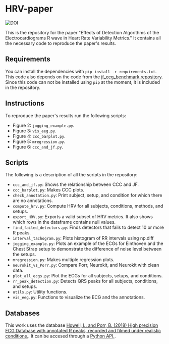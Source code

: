 # HRV-paper
[![DOI](https://zenodo.org/badge/DOI/10.5281/zenodo.15213192.svg)](https://doi.org/10.5281/zenodo.15213192)

This is the repository for the paper "Effects of Detection Algorithms of the Electrocardiograms R wave in Heart Rate Variability Metrics." It contains all the necessary code to reproduce the paper's results.

## Requirements

You can install the dependencies with `pip install -r requirements.txt`. This code also depends on the code from the [jf_ecg_benchmark repository](https://github.com/berndporr/JF-ECG-Benchmark). Since this code can not be installed using `pip` at the moment, it is included in the repository.

## Instructions

To reproduce the paper's results run the following scripts:

- Figure 2: ```jogging_example.py```.
- Figure 3: ```vis_eeg.py```.
- Figure 4: ```ccc_barplot.py```. 
- Figure 5: ```mregression.py```.
- Figure 6: ```ccc_and_jf.py```.

## Scripts

The following is a description of all the scripts in the repository:

- ```ccc_and_jf.py```: Shows the relationship between CCC and JF.
- ```ccc_barplot.py```: Makes CCC plots.
- ```check_annotation.py```: Print subject, setup, and condition for which there are no annotations.
- ```compute_hrv.py```:  Compute HRV for all subjects, conditions, methods, and setups.
- ```export_HRV.py```: Exports a valid subset of HRV metrics. It also shows which rows in the dataframe contains null values.
- ```find_failed_detectors.py```: Finds detectors that fails to detect 10 or more R peaks.
- ```interval_tachogram.py```: Plots histogram of RR intervals using np.diff
- ```jogging_example.py```: Plots an example of the ECGs for Einthoven and the Chest Strap setup to demonstrate the difference of noise level between the setups.
- ```mregression.py```: Makes multiple regression plots.
- ```neurokit_vs_Porr.py```: Compare Porr, Neurokit, and Neurokit with clean data.
- ```plot_all_ecgs.py```: Plot the ECGs for all subjects, setups, and conditions.
- ```rr_peak_detection.py```: Detects QRS peaks for all subjects, conditions, and setups.
- ```utils.py```: Utility functions.
- ```vis_eeg.py```: Functions to visualize the ECG and the annotations.


## Databases

This work uses the database [Howell, L. and Porr, B. (2018) High precision ECG Database with annotated R peaks, recorded and filmed under realistic conditions.](https://doi.org/DOI:10.5525/gla.researchdata.716). It can be accesed through a [Python API.](https://github.com/berndporr/ECG-GUDB).
